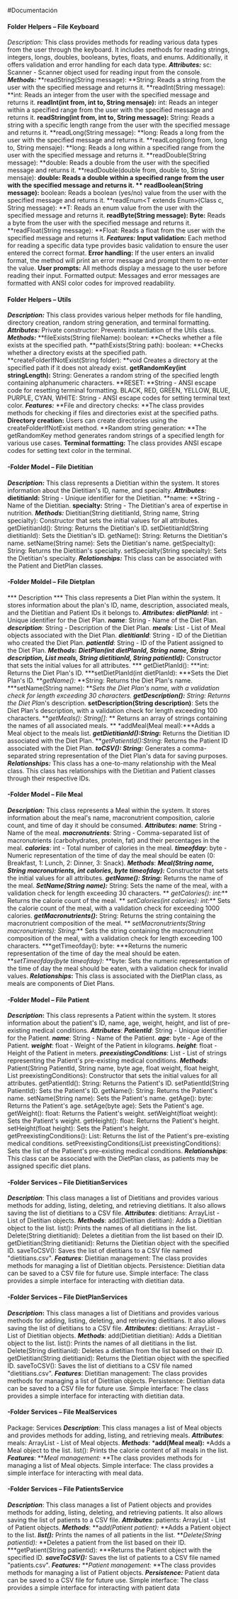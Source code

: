 #Documentación

#### Folder Helpers – File Keyboard 
*Description:*
This class provides methods for reading various data types from the user through the keyboard. It includes methods for reading strings, integers, longs, doubles, booleans, bytes, floats, and enums. Additionally, it offers validation and error handling for each data type.
***Attributes:***
    sc: Scanner - Scanner object used for reading input from the console.
***Methods:***
    **readString(String message): **String: Reads a string from the user with the specified message and returns it.
    **readInt(String message): **int: Reads an integer from the user with the specified message and returns it.
    **readInt(int from, int to, String mensaje):** int: Reads an integer within a specified range from the user with the specified message and returns it.
    **readString(int from, int to, String message):** String: Reads a string with a specific length range from the user with the specified message and returns it.
    **readLong(String message): **long: Reads a long from the user with the specified message and returns it.
    **readLong(long from, long to, String mensaje): **long: Reads a long within a specified range from the user with the specified message and returns it.
    **readDouble(String message): **double: Reads a double from the user with the specified message and returns it.
    **readDouble(double from, double to, String mensaje): **double: Reads a double within a specified range from the user with the specified message and returns it.
   ** readBoolean(String message):** boolean: Reads a boolean (yes/no) value from the user with the specified message and returns it.
    **readEnum<T extends Enum<T>>(Class<T> c, String message): **T: Reads an enum value from the user with the specified message and returns it.
    **readByte(String message): Byte:** Reads a byte from the user with the specified message and returns it.
    **readFloat(String message): **Float: Reads a float from the user with the specified message and returns it.
***Features:***
  **Input validation:** Each method for reading a specific data type provides basic validation to ensure the user entered the correct format.
    **Error handling:** If the user enters an invalid format, the method will print an error message and prompt them to re-enter the value.
    **User prompts:** All methods display a message to the user before reading their input.
    Formatted output: Messages and error messages are formatted with ANSI color codes for improved readability.

#### Folder Helpers – Utils 
***Description:***
This class provides various helper methods for file handling, directory creation, random string generation, and terminal formatting.
***Attributes:***
    Private constructor: Prevents instantiation of the Utils class.
***Methods:***
    **fileExists(String fileName): boolean: **Checks whether a file exists at the specified path.
    **pathExists(String path): boolean: **Checks whether a directory exists at the specified path.
    **createFolderIfNotExist(String folder): **void Creates a directory at the specified path if it does not already exist.
    **getRandomKey(int stringLength):** String: Generates a random string of the specified length containing alphanumeric characters.
    **RESET: **String - ANSI escape code for resetting terminal formatting.
    BLACK, RED, GREEN, YELLOW, BLUE, PURPLE, CYAN, WHITE: String - ANSI escape codes for setting terminal text color.
***Features:***
    **File and directory checks: **The class provides methods for checking if files and directories exist at the specified paths.
    **Directory creation:** Users can create directories using the createFolderIfNotExist method.
    **Random string generation: **The getRandomKey method generates random strings of a specified length for various use cases.
    **Terminal formatting:** The class provides ANSI escape codes for setting text color in the terminal.

#### -Folder Model – File Dietitian
***Description:***
This class represents a Dietitian within the system. It stores information about the Dietitian's ID, name, and specialty.
***Attributes:***
    **dietitianId:** String - Unique identifier for the Dietitian.
    **name: **String - Name of the Dietitian.
    **specialty:** String - The Dietitian's area of expertise in nutrition.
***Methods:***
    Dietitian(String dietitianId, String name, String specialty): Constructor that sets the initial values for all attributes.
    getDietitianId(): String: Returns the Dietitian's ID.
    setDietitianId(String dietitianId): Sets the Dietitian's ID.
    getName(): String: Returns the Dietitian's name.
    setName(String name): Sets the Dietitian's name.
    getSpecialty(): String: Returns the Dietitian's specialty.
    setSpecialty(String specialty): Sets the Dietitian's specialty.
***Relationships:***
    This class can be associated with the Patient and DietPlan classes.

#### -Folder Moldel – File Dietplan
*** Description ***
This class represents a Diet Plan within the system. It stores information about the plan's ID, name, description, associated meals, and the Dietitian and Patient IDs it belongs to.
***Attributes:***
    ***dietPlanId*:** int - Unique identifier for the Diet Plan.
    ***name***: String - Name of the Diet Plan.
    ***description***: String - Description of the Diet Plan.
    ***meals***: List<Meal> - List of Meal objects associated with the Diet Plan.
    ***dietitianId***: String - ID of the Dietitian who created the Diet Plan.
    ***patientId***: String - ID of the Patient assigned to the Diet Plan.
***Methods*:**
    ***DietPlan(int dietPlanId, String name, String description, List<Meal> meals, String dietitianId, String patientId):*** Constructor that sets the initial values for all attributes.
   *** getDietPlanId(): ***int: Returns the Diet Plan's ID.
    ***setDietPlanId(int dietPlanId): ***Sets the Diet Plan's ID.
    ***getName():* **String: Returns the Diet Plan's name.
    ***setName(String name): ***Sets the Diet Plan's name, with a validation check for length exceeding 30 characters.
    ***getDescription():** *String: Returns the Diet Pla***n's description.
    **setDescription(String description)**: Sets the Diet Plan's description, with a validation check for length exceeding 100 characters.
    ***getMeals(): String[]*: ** Returns an array of strings containing the names of all associated meals.
   ** *addMeal(Meal meal):***Adds a Meal object to the meals list.
    ***getDietitianId():String*:** Returns the Dietitian ID associated with the Diet Plan.
    ***getPatientId():*String:** Returns the Patient ID associated with the Diet Plan.
    ***toCSV(): String:*** Generates a comma-separated string representation of the Diet Plan's data for saving purposes.
***Relationships:***
    This class has a one-to-many relationship with the Meal class.
    This class has relationships with the Dietitian and Patient classes through their respective IDs.

#### -Folder Model – File Meal
***Description:***
This class represents a Meal within the system. It stores information about the meal's name, macronutrient composition, calorie count, and time of day it should be consumed.
***Attributes*:**
    ***name***: String - Name of the meal.
    ***macronutrients***: String - Comma-separated list of macronutrients (carbohydrates, protein, fat) and their percentages in the meal.
    ***calories***: int - Total number of calories in the meal.
    ***timeofday***: byte - Numeric representation of the time of day the meal should be eaten (0: Breakfast, 1: Lunch, 2: Dinner, 3: Snack).
***Methods***:
    ***Meal(String name, String macronutrients, int calories, byte timeofday):*** Constructor that sets the initial values for all attributes.
    ***getName(): String*:** Returns the name of the meal.
    ***SetName(String name):*** String: Sets the name of the meal, with a validation check for length exceeding 30 characters.
   ** *getCalories(): int:*** Returns the calorie count of the meal.
   ** *setCalories(int calories): int:*** Sets the calorie count of the meal, with a validation check for exceeding 1000 calories.
    ***getMacronutrients()*:** String: Returns the string containing the macronutrient composition of the meal.
   ** *setMacronutrients(String macronutrients): String:*** Sets the string containing the macronutrient composition of the meal, with a validation check for length exceeding 100 characters.
    ***getTimeofday(): byte: ***Returns the numeric representation of the time of day the meal should be eaten.
    ***setTimeofday(byte timeofday):* **byte: Sets the numeric representation of the time of day the meal should be eaten, with a validation check for invalid values.
***Relationships*:**
 This class is associated with the DietPlan class, as meals are components of Diet Plans.

#### -Folder Model – File Patient
***Description*:**
This class represents a Patient within the system. It stores information about the patient's ID, name, age, weight, height, and list of pre-existing medical conditions.
***Attributes***:
    ***PatientId***: String - Unique identifier for the Patient.
    ***name***: String - Name of the Patient.
    ***age***: byte - Age of the Patient.
    ***weight***: float - Weight of the Patient in kilograms.
    ***height***: float - Height of the Patient in meters.
    ***preexistingConditions***: List<String> - List of strings representing the Patient's pre-existing medical conditions.
***Methods***:
    Patient(String PatientId, String name, byte age, float weight, float height, List<String> preexistingConditions): Constructor that sets the initial values for all attributes.
    getPatientId(): String: Returns the Patient's ID.
    setPatientId(String PatientId): Sets the Patient's ID.
    getName(): String: Returns the Patient's name.
    setName(String name): Sets the Patient's name.
    getAge(): byte: Returns the Patient's age.
    setAge(byte age): Sets the Patient's age.
    getWeight(): float: Returns the Patient's weight.
    setWeight(float weight): Sets the Patient's weight.
    getHeight(): float: Returns the Patient's height.
    setHeight(float height): Sets the Patient's height.
    getPreexistingConditions(): List<String>: Returns the list of the Patient's pre-existing medical conditions.
    setPreexistingConditions(List<String> preexistingConditions): Sets the list of the Patient's pre-existing medical conditions.
***Relationships***:
    This class can be associated with the DietPlan class, as patients may be assigned specific diet plans.

#### -Folder Services – File DietitianServices
***Description***:
This class manages a list of Dietitians and provides various methods for adding, listing, deleting, and retrieving dietitians. It also allows saving the list of dietitians to a CSV file.
***Attributes***:
    dietitians: ArrayList<Dietitian> - List of Dietitian objects.
***Methods***:
    add(Dietitian dietitian): Adds a Dietitian object to the list.
    list(): Prints the names of all dietitians in the list.
    Delete(String dietitianid): Deletes a dietitian from the list based on their ID.
    getDietitian(String dietitianid): Returns the Dietitian object with the specified ID.
    saveToCSV(): Saves the list of dietitians to a CSV file named "dietitians.csv".
***Features***:
    Dietitian management: The class provides methods for managing a list of Dietitian objects.
    Persistence: Dietitian data can be saved to a CSV file for future use.
    Simple interface: The class provides a simple interface for interacting with dietitian data.

#### -Folder Services – File DietPlanServices
***Description*:**
This class manages a list of Dietitians and provides various methods for adding, listing, deleting, and retrieving dietitians. It also allows saving the list of dietitians to a CSV file.
***Attributes*:**
    dietitians: ArrayList<Dietitian> - List of Dietitian objects.
***Methods***:
    add(Dietitian dietitian): Adds a Dietitian object to the list.
    list(): Prints the names of all dietitians in the list.
    Delete(String dietitianid): Deletes a dietitian from the list based on their ID.
    getDietitian(String dietitianid): Returns the Dietitian object with the specified ID.
    saveToCSV(): Saves the list of dietitians to a CSV file named "dietitians.csv".
***Features***:
    Dietitian management: The class provides methods for managing a list of Dietitian objects.
    Persistence: Dietitian data can be saved to a CSV file for future use.
    Simple interface: The class provides a simple interface for interacting with dietitian data.

#### -Folder Services – File MealServices
Package: Services
***Description***:
This class manages a list of Meal objects and provides methods for adding, listing, and retrieving meals.
***Attributes***:
meals: ArrayList<Meal> - List of Meal objects.
***Methods***:
***add(Meal meal):** *Adds a Meal object to the list.
list(): Prints the calorie content of all meals in the list.
***Features***:
***Meal management:* **The class provides methods for managing a list of Meal objects.
Simple interface: The class provides a simple interface for interacting with meal data.

#### -Folder Services – File PatientsService
***Description***:
This class manages a list of Patient objects and provides methods for adding, listing, deleting, and retrieving patients. It also allows saving the list of patients to a CSV file.
***Attributes***:
 patients: ArrayList<Patient> - List of Patient objects.
***Methods***:
**a*dd(Patient patient):* **Adds a Patient object to the list.
***list():*** Prints the names of all patients in the list.
***Delete(String patientid):* **Deletes a patient from the list based on their ID.
***getPatient(String patientid): ***Returns the Patient object with the specified ID.
***saveToCSV():*** Saves the list of patients to a CSV file named "patients.csv".
***Features:***
***Patient management:* **The class provides methods for managing a list of Patient objects.
***Persistence:*** Patient data can be saved to a CSV file for future use.
Simple interface: The class provides a simple interface for interacting with patient data
